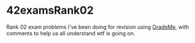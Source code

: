 # 42examsRank02

Rank 02 exam problems I've been doing for revision using [GradeMe](grademe.fr), with comments to help us all understand wtf is going on.
